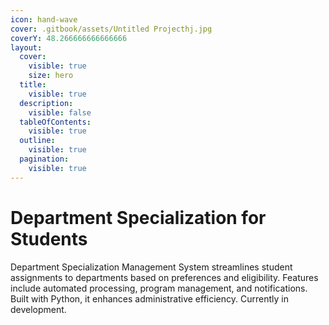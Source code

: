 ```yaml
---
icon: hand-wave
cover: .gitbook/assets/Untitled Projecthj.jpg
coverY: 48.266666666666666
layout:
  cover:
    visible: true
    size: hero
  title:
    visible: true
  description:
    visible: false
  tableOfContents:
    visible: true
  outline:
    visible: true
  pagination:
    visible: true
---
```


# Department Specialization for Students

Department Specialization Management System streamlines student assignments to departments based on preferences and eligibility. Features include automated processing, program management, and notifications. Built with Python, it enhances administrative efficiency. Currently in development.
